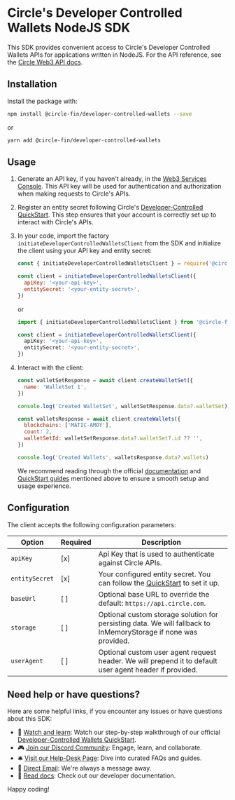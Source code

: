 # Circle's Developer Controlled Wallets NodeJS SDK

This SDK provides convenient access to Circle's Developer Controlled Wallets APIs for applications written in NodeJS. For the API reference, see the [Circle Web3 API docs](https://developers.circle.com/w3s/reference).

## Installation

Install the package with:

```sh
npm install @circle-fin/developer-controlled-wallets --save
```

or

```sh
yarn add @circle-fin/developer-controlled-wallets
```

## Usage

1. Generate an API key, if you haven't already, in the [Web3 Services Console](https://console.circle.com/api-keys). This API key will be used for authentication and authorization when making requests to Circle's APIs.

2. Register an entity secret following Circle's [Developer-Controlled QuickStart](https://learn.circle.com/quickstarts/dev-controlled-wallets). This step ensures that your account is correctly set up to interact with Circle's APIs.

3. In your code, import the factory `initiateDeveloperControlledWalletsClient` from the SDK and initialize the client using your API key and entity secret:

   ```javascript
   const { initiateDeveloperControlledWalletsClient } = require('@circle-fin/developer-controlled-wallets')

   const client = initiateDeveloperControlledWalletsClient({
     apiKey: '<your-api-key>',
     entitySecret: '<your-entity-secret>',
   })
   ```

   or

   ```typescript
   import { initiateDeveloperControlledWalletsClient } from '@circle-fin/developer-controlled-wallets'

   const client = initiateDeveloperControlledWalletsClient({
     apiKey: '<your-api-key>',
     entitySecret: '<your-entity-secret>',
   })
   ```

4. Interact with the client:

   ```javascript
   const walletSetResponse = await client.createWalletSet({
     name: 'WalletSet 1',
   })

   console.log('Created WalletSet', walletSetResponse.data?.walletSet)

   const walletsResponse = await client.createWallets({
     blockchains: ['MATIC-AMOY'],
     count: 2,
     walletSetId: walletSetResponse.data?.walletSet?.id ?? '',
   })

   console.log('Created Wallets', walletsResponse.data?.wallets)
   ```

   We recommend reading through the official [documentation](https://developers.circle.com/w3s) and [QuickStart guides](https://learn.circle.com) mentioned above to ensure a smooth setup and usage experience.

## Configuration

The client accepts the following configuration parameters:

| Option         | Required     | Description                                                                                                     |
| -------------- | ----------- | --------------------------------------------------------------------------------------------------------------- |
| `apiKey`       |      [x]       | Api Key that is used to authenticate against Circle APIs.                                                       |
| `entitySecret` |      [x]       | Your configured entity secret. You can follow the [QuickStart](https://learn.circle.com/quickstarts/dev-controlled-wallets/generate-entity-secret) to set it up.                                                                                  |
| `baseUrl` | [ ]      | Optional base URL to override the default: `https://api.circle.com`. |
| `storage`      | [ ] | Optional custom storage solution for persisting data. We will fallback to InMemoryStorage if none was provided. |
| `userAgent` | [ ]      | Optional custom user agent request header. We will prepend it to default user agent header if provided. |

## Need help or have questions?

Here are some helpful links, if you encounter any issues or have questions about this SDK:

- 🎥 [Watch and learn](https://www.youtube.com/watch?v=17hOaMNf87s&list=PLoJwRn8qrG26yB_Y5uLpamwzp1onYMe7O): Watch our step-by-step walkthrough of our official [Developer-Controlled Wallets QuickStart](https://learn.circle.com/quickstarts/dev-controlled-wallets).
- 🎮 [Join our Discord Community](https://discord.com/invite/buildoncircle): Engage, learn, and collaborate.
- 🛎 [Visit our Help-Desk Page](https://support.usdc.circle.com/hc/en-us/p/contactus?_gl=1*1va6vat*_ga*MTAyNTA0NTQ2NC4xNjk5NTYyMjgx*_ga_GJDVPCQNRV*MTcwMDQ5Mzg3Ny4xNC4xLjE3MDA0OTM4ODQuNTMuMC4w): Dive into curated FAQs and guides.
- 📧 [Direct Email](mailto:customer-support@circle.com): We're always a message away.
- 📖 [Read docs](https://developers.circle.com/w3s/docs?_gl=1*15ozb5b*_ga*MTAyNTA0NTQ2NC4xNjk5NTYyMjgx*_ga_GJDVPCQNRV*MTcwMDQ5Mzg3Ny4xNC4xLjE3MDA0OTM4ODQuNTMuMC4w): Check out our developer documentation.

Happy coding!
